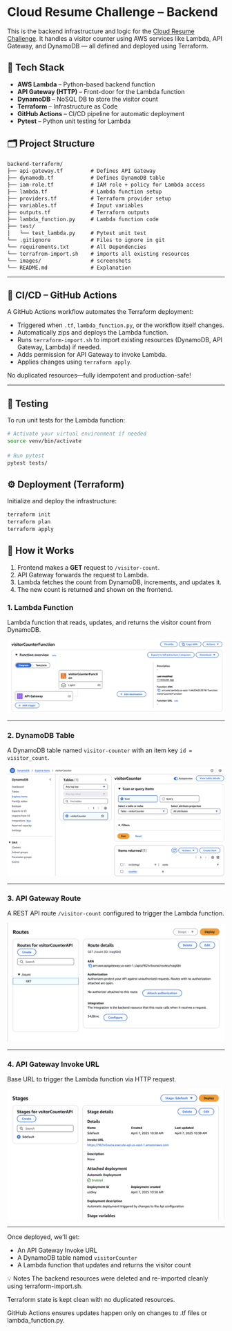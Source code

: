 # Cloud Resume Challenge – Backend

This is the backend infrastructure and logic for the [Cloud Resume Challenge](https://cloudresumechallenge.dev/). It handles a visitor counter using AWS services like Lambda, API Gateway, and DynamoDB — all defined and deployed using Terraform.

## 🚀 Tech Stack

- **AWS Lambda** – Python-based backend function
- **API Gateway (HTTP)** – Front-door for the Lambda function
- **DynamoDB** – NoSQL DB to store the visitor count
- **Terraform** – Infrastructure as Code
- **GitHub Actions** – CI/CD pipeline for automatic deployment
- **Pytest** – Python unit testing for Lambda

## 🗂️ Project Structure

```
backend-terraform/
├── api-gateway.tf         # Defines API Gateway
├── dynamodb.tf            # Defines DynamoDB table
├── iam-role.tf            # IAM role + policy for Lambda access
├── lambda.tf              # Lambda function setup
├── providers.tf           # Terraform provider setup
├── variables.tf           # Input variables
├── outputs.tf             # Terraform outputs
├── lambda_function.py     # Lambda function code
├── test/
│   └── test_lambda.py     # Pytest unit test
└── .gitignore             # Files to ignore in git
└── requirements.txt       # All Dependencies
└── terrafrom-import.sh    # imports all existing resources
└── images/                # screenshots
└── README.md              # Explanation

```
---

## 🔁 CI/CD – GitHub Actions

A GitHub Actions workflow automates the Terraform deployment:

- Triggered when `.tf`, `lambda_function.py`, or the workflow itself changes.
- Automatically zips and deploys the Lambda function.
- Runs `terraform-import.sh` to import existing resources (DynamoDB, API Gateway, Lambda) if needed.
- Adds permission for API Gateway to invoke Lambda.
- Applies changes using `terraform apply`.

No duplicated resources—fully idempotent and production-safe!

---

## 🧪 Testing

To run unit tests for the Lambda function:

```bash
# Activate your virtual environment if needed
source venv/bin/activate

# Run pytest
pytest tests/
```
## ⚙️ Deployment (Terraform)

Initialize and deploy the infrastructure:

```bash
terraform init
terraform plan
terraform apply
```

## 🚀 How it Works

1. Frontend makes a **GET** request to `/visitor-count`.
2. API Gateway forwards the request to Lambda.
3. Lambda fetches the count from DynamoDB, increments, and updates it.
4. The new count is returned and shown on the frontend.


### 1. Lambda Function 
Lambda function that reads, updates, and returns the visitor count from DynamoDB.

![Lambda Function](images/lambda.JPG)

---

### 2. DynamoDB Table
A DynamoDB table named `visitor-counter` with an item key `id = visitor_count`.

![DynamoDB Table](images/dynamodb.JPG)

---

### 3. API Gateway Route
A REST API route `/visitor-count` configured to trigger the Lambda function.

![API Gateway Route](images/routes.JPG)

---

### 4. API Gateway Invoke URL
Base URL to trigger the Lambda function via HTTP request.

![Invoke URL](images/stages.JPG)

---

Once deployed, we'll get:
- An API Gateway Invoke URL
- A DynamoDB table named `visitorCounter`
- A Lambda function that updates and returns the visitor count

💡 Notes
The backend resources were deleted and re-imported cleanly using terraform-import.sh.

Terraform state is kept clean with no duplicated resources.

GitHub Actions ensures updates happen only on changes to .tf files or lambda_function.py.


